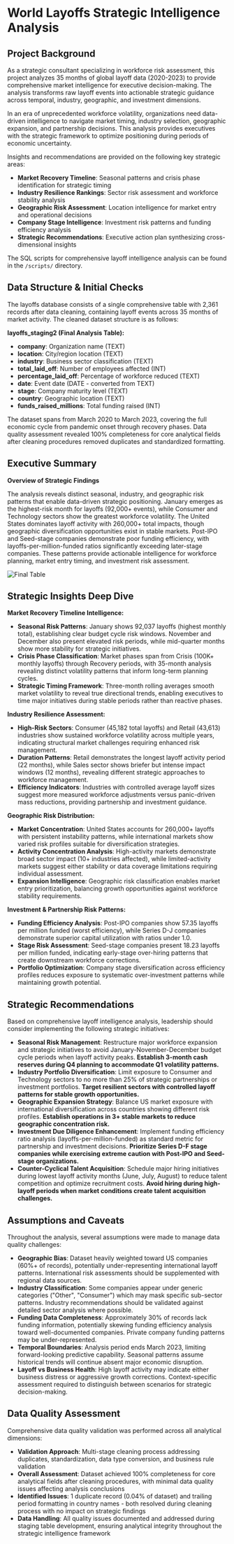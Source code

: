 # World Layoffs Strategic Intelligence Analysis

## Project Background

As a strategic consultant specializing in workforce risk assessment, this project analyzes 35 months of global layoff data (2020-2023) to provide comprehensive market intelligence for executive decision-making. The analysis transforms raw layoff events into actionable strategic guidance across temporal, industry, geographic, and investment dimensions.

In an era of unprecedented workforce volatility, organizations need data-driven intelligence to navigate market timing, industry selection, geographic expansion, and partnership decisions. This analysis provides executives with the strategic framework to optimize positioning during periods of economic uncertainty.

Insights and recommendations are provided on the following key strategic areas:

- **Market Recovery Timeline**: Seasonal patterns and crisis phase identification for strategic timing
- **Industry Resilience Rankings**: Sector risk assessment and workforce stability analysis
- **Geographic Risk Assessment**: Location intelligence for market entry and operational decisions
- **Company Stage Intelligence**: Investment risk patterns and funding efficiency analysis
- **Strategic Recommendations**: Executive action plan synthesizing cross-dimensional insights

The SQL scripts for comprehensive layoff intelligence analysis can be found in the `/scripts/` directory.

## Data Structure & Initial Checks

The layoffs database consists of a single comprehensive table with 2,361 records after data cleaning, containing layoff events across 35 months of market activity. The cleaned dataset structure is as follows:

**layoffs_staging2 (Final Analysis Table):**

- **company**: Organization name (TEXT)
- **location**: City/region location (TEXT)
- **industry**: Business sector classification (TEXT)
- **total_laid_off**: Number of employees affected (INT)
- **percentage_laid_off**: Percentage of workforce reduced (TEXT)
- **date**: Event date (DATE - converted from TEXT)
- **stage**: Company maturity level (TEXT)
- **country**: Geographic location (TEXT)
- **funds_raised_millions**: Total funding raised (INT)

The dataset spans from March 2020 to March 2023, covering the full economic cycle from pandemic onset through recovery phases. Data quality assessment revealed 100% completeness for core analytical fields after cleaning procedures removed duplicates and standardized formatting.

## Executive Summary

**Overview of Strategic Findings**

The analysis reveals distinct seasonal, industry, and geographic risk patterns that enable data-driven strategic positioning. January emerges as the highest-risk month for layoffs (92,000+ events), while Consumer and Technology sectors show the greatest workforce volatility. The United States dominates layoff activity with 260,000+ total impacts, though geographic diversification opportunities exist in stable markets. Post-IPO and Seed-stage companies demonstrate poor funding efficiency, with layoffs-per-million-funded ratios significantly exceeding later-stage companies. These patterns provide actionable intelligence for workforce planning, market entry timing, and investment risk assessment.

![Final Table](/images/table-strucutre.png)

## Strategic Insights Deep Dive

**Market Recovery Timeline Intelligence:**

- **Seasonal Risk Patterns**: January shows 92,037 layoffs (highest monthly total), establishing clear budget cycle risk windows. November and December also present elevated risk periods, while mid-quarter months show more stability for strategic initiatives.
- **Crisis Phase Classification**: Market phases span from Crisis (100K+ monthly layoffs) through Recovery periods, with 35-month analysis revealing distinct volatility patterns that inform long-term planning cycles.
- **Strategic Timing Framework**: Three-month rolling averages smooth market volatility to reveal true directional trends, enabling executives to time major initiatives during stable periods rather than reactive phases.

**Industry Resilience Assessment:**

- **High-Risk Sectors**: Consumer (45,182 total layoffs) and Retail (43,613) industries show sustained workforce volatility across multiple years, indicating structural market challenges requiring enhanced risk management.
- **Duration Patterns**: Retail demonstrates the longest layoff activity period (22 months), while Sales sector shows briefer but intense impact windows (12 months), revealing different strategic approaches to workforce management.
- **Efficiency Indicators**: Industries with controlled average layoff sizes suggest more measured workforce adjustments versus panic-driven mass reductions, providing partnership and investment guidance.

**Geographic Risk Distribution:**

- **Market Concentration**: United States accounts for 260,000+ layoffs with persistent instability patterns, while international markets show varied risk profiles suitable for diversification strategies.
- **Activity Concentration Analysis**: High-activity markets demonstrate broad sector impact (10+ industries affected), while limited-activity markets suggest either stability or data coverage limitations requiring individual assessment.
- **Expansion Intelligence**: Geographic risk classification enables market entry prioritization, balancing growth opportunities against workforce stability requirements.

**Investment & Partnership Risk Patterns:**

- **Funding Efficiency Analysis**: Post-IPO companies show 57.35 layoffs per million funded (worst efficiency), while Series D-J companies demonstrate superior capital utilization with ratios under 1.0.
- **Stage Risk Assessment**: Seed-stage companies present 18.23 layoffs per million funded, indicating early-stage over-hiring patterns that create downstream workforce corrections.
- **Portfolio Optimization**: Company stage diversification across efficiency profiles reduces exposure to systematic over-investment patterns while maintaining growth potential.

## Strategic Recommendations

Based on comprehensive layoff intelligence analysis, leadership should consider implementing the following strategic initiatives:

- **Seasonal Risk Management**: Restructure major workforce expansion and strategic initiatives to avoid January-November-December budget cycle periods when layoff activity peaks. **Establish 3-month cash reserves during Q4 planning to accommodate Q1 volatility patterns.**
- **Industry Portfolio Diversification**: Limit exposure to Consumer and Technology sectors to no more than 25% of strategic partnerships or investment portfolios. **Target resilient sectors with controlled layoff patterns for stable growth opportunities.**
- **Geographic Expansion Strategy**: Balance US market exposure with international diversification across countries showing different risk profiles. **Establish operations in 3+ stable markets to reduce geographic concentration risk.**
- **Investment Due Diligence Enhancement**: Implement funding efficiency ratio analysis (layoffs-per-million-funded) as standard metric for partnership and investment decisions. **Prioritize Series D-F stage companies while exercising extreme caution with Post-IPO and Seed-stage organizations.**
- **Counter-Cyclical Talent Acquisition**: Schedule major hiring initiatives during lowest layoff activity months (June, July, August) to reduce talent competition and optimize recruitment costs. **Avoid hiring during high-layoff periods when market conditions create talent acquisition challenges.**

## Assumptions and Caveats

Throughout the analysis, several assumptions were made to manage data quality challenges:

- **Geographic Bias**: Dataset heavily weighted toward US companies (60%+ of records), potentially under-representing international layoff patterns. International risk assessments should be supplemented with regional data sources.
- **Industry Classification**: Some companies appear under generic categories ("Other", "Consumer") which may mask specific sub-sector patterns. Industry recommendations should be validated against detailed sector analysis where possible.
- **Funding Data Completeness**: Approximately 30% of records lack funding information, potentially skewing funding efficiency analysis toward well-documented companies. Private company funding patterns may be under-represented.
- **Temporal Boundaries**: Analysis period ends March 2023, limiting forward-looking predictive capability. Seasonal patterns assume historical trends will continue absent major economic disruption.
- **Layoff vs Business Health**: High layoff activity may indicate either business distress or aggressive growth corrections. Context-specific assessment required to distinguish between scenarios for strategic decision-making.

## Data Quality Assessment

Comprehensive data quality validation was performed across all analytical dimensions:

- **Validation Approach**: Multi-stage cleaning process addressing duplicates, standardization, data type conversion, and business rule validation
- **Overall Assessment**: Dataset achieved 100% completeness for core analytical fields after cleaning procedures, with minimal data quality issues affecting analysis conclusions
- **Identified Issues**: 1 duplicate record (0.04% of dataset) and trailing period formatting in country names - both resolved during cleaning process with no impact on strategic findings
- **Data Handling**: All quality issues documented and addressed during staging table development, ensuring analytical integrity throughout the strategic intelligence framework
